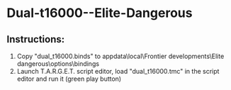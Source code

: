 # Dual-t16000--Elite-Dangerous

## Instructions:

1. Copy "dual_t16000.binds" to appdata\local\Frontier developments\Elite dangerous\options\bindings
2. Launch T.A.R.G.E.T. script editor, load "dual_t16000.tmc" in the script editor and run it (green play button)
